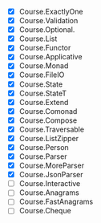 - [x] Course.ExactlyOne
- [x] Course.Validation
- [x] Course.Optional.
- [x] Course.List
- [x] Course.Functor
- [x] Course.Applicative
- [x] Course.Monad
- [x] Course.FileIO
- [x] Course.State
- [x] Course.StateT
- [x] Course.Extend
- [x] Course.Comonad
- [x] Course.Compose
- [x] Course.Traversable
- [x] Course.ListZipper
- [x] Course.Person
- [x] Course.Parser
- [x] Course.MoreParser
- [x] Course.JsonParser
- [ ] Course.Interactive
- [ ] Course.Anagrams
- [ ] Course.FastAnagrams
- [ ] Course.Cheque